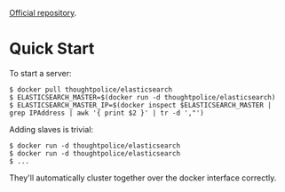 [Official repository][repo].

[repo]: https://index.docker.io/u/thoughtpolice/elasticsearch/

# Quick Start

To start a server:

```
$ docker pull thoughtpolice/elasticsearch
$ ELASTICSEARCH_MASTER=$(docker run -d thoughtpolice/elasticsearch)
$ ELASTICSEARCH_MASTER_IP=$(docker inspect $ELASTICSEARCH_MASTER | grep IPAddress | awk '{ print $2 }' | tr -d ',"')
```

Adding slaves is trivial:

```
$ docker run -d thoughtpolice/elasticsearch
$ docker run -d thoughtpolice/elasticsearch
$ ...
```

They'll automatically cluster together over the docker interface correctly.
